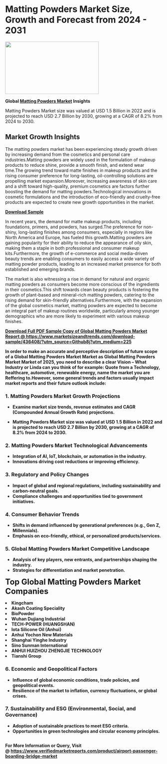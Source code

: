 <H1>Matting Powders Market Size, Growth and Forecast from 2024 - 2031</H1><img class="aligncenter size-medium wp-image-584254" src="https://thirdeyenews.in/wp-content/uploads/2024/09/Global-Market-Research-300x168.jpeg" alt="" width="300" height="168" /><p><strong>Global&nbsp;<a href="https://www.marketsizeandtrends.com/download-sample/436408/?utm_source=Github8j?utm_medium=225">Matting Powders Market</a> Insights</strong></p><p>Matting Powders Market size was valued at USD 1.5 Billion in 2022 and is projected to reach USD 2.7 Billion by 2030, growing at a CAGR of 8.2% from 2024 to 2030.</p><p><h2>Market Growth Insights</h2> <p>The matting powders market has been experiencing steady growth driven by increasing demand from the cosmetics and personal care industries.Matting powders are widely used in the formulation of makeup products to reduce shine, provide a smooth finish, and extend wear time.The growing trend toward matte finishes in makeup products and the rising consumer preference for long-lasting, oil-controlling solutions are propelling market expansion.Moreover, increasing awareness of skin care and a shift toward high-quality, premium cosmetics are factors further boosting the demand for matting powders.Technological innovations in cosmetic formulations and the introduction of eco-friendly and cruelty-free products are expected to create new growth opportunities in the market.</p> <p><strong><a href="#">Download Sample</a></strong></p> <p>In recent years, the demand for matte makeup products, including foundations, primers, and powders, has surged.The preference for non-shiny, long-lasting finishes among consumers, especially in regions like North America and Europe, has fueled this growth.Matting powders are gaining popularity for their ability to reduce the appearance of oily skin, making them a staple in both professional and consumer makeup kits.Furthermore, the growth of e-commerce and social media-driven beauty trends are enabling consumers to easily access a wide variety of matting powder products, leading to an increased market presence for both established and emerging brands.</p> <p>The market is also witnessing a rise in demand for natural and organic matting powders as consumers become more conscious of the ingredients in their cosmetics.This shift towards clean beauty products is fostering the growth of plant-based and mineral-rich matting powders, catering to the rising demand for skin-friendly alternatives.Furthermore, with the expansion of the global cosmetics market, matting powders are expected to become an integral part of makeup routines worldwide, particularly among younger demographics who are more likely to experiment with various makeup finishes.</p> <p><strong><a href="#"></p><p><span class=""><strong>Download Full PDF Sample Copy of Global Matting Powders Market Report</strong> @ <a href="https://www.marketsizeandtrends.com/download-sample/436408/?utm_source=Github8j?utm_medium=225" target="_blank">https://www.marketsizeandtrends.com/download-sample/436408/?utm_source=Github8j?utm_medium=225</a></span></p><p>In order to make an accurate and perceptive description of future scope of a Global&nbsp;Matting Powders Market Market as Global&nbsp;Matting Powders Market Market of 2025, you need to describe a clear Vision &ndash; What Industry or Linda can you think of for example: Quote from a Technology, healthcare, automotive, renewable energy, name the market you are Reffering to.However, some general trends and factors usually impact market reports and their future outlook include:</p><h3>1.&nbsp;<strong>Matting Powders Market Growth Projections</strong></h3><ul><li>Examine market size trends, revenue estimates and CAGR (Compounded Annual Growth Rate) projections.</li><li><p>Matting Powders Market size was valued at USD 1.5 Billion in 2022 and is projected to reach USD 2.7 Billion by 2030, growing at a CAGR of 8.2% from 2024 to 2030.</p></li></ul><h3>2.&nbsp;<strong>Matting Powders Market Technological Advancements</strong></h3><ul><li>Integration of AI, IoT, blockchain, or automation in the industry.</li><li>Innovations driving cost reductions or improving efficiency.</li></ul><h3>3.&nbsp;<strong>Regulatory and Policy Changes</strong></h3><ul><li>Impact of global and regional regulations, including sustainability and carbon-neutral goals.</li><li>Compliance challenges and opportunities tied to government initiatives.</li></ul><h3>4.&nbsp;<strong>Consumer Behavior Trends</strong></h3><ul><li>Shifts in demand influenced by generational preferences (e.g., Gen Z, Millennials).</li><li>Emphasis on eco-friendly, ethical, or personalized products/services.</li></ul><h3>5.&nbsp;<strong>Global Matting Powders Market Competitive Landscape</strong></h3><ul><li>Analysis of key players, new entrants, and partnerships shaping the industry.</li><li>Strategies for differentiation and market penetration.</li></ul><p data-pm-slice="1 1 []"><span style="color: inherit; font-family: inherit; font-size: 25px;">Top Global Matting Powders Market Companies</span></p><div class="" data-test-id=""><p><li>Kingcham</li><li> Akash Coating Speciality</li><li> BioPowder</li><li> Wuhan Dujiang Industrial</li><li> TECH-POWER (HUANGSHAN)</li><li> Iota Silicone Oil (Anhui)</li><li> Anhui Yochon New Materials</li><li> Shanghai Yinghe Industry</li><li> Sino Sunman International</li><li> ANHUI HUIZHOU ZHENGJIE TECHNOLOGY</li><li> Tianshi Group</li></p></div><h3>6.&nbsp;<strong>Economic and Geopolitical Factors</strong></h3><ul><li>Influence of global economic conditions, trade policies, and geopolitical events.</li><li>Resilience of the market to inflation, currency fluctuations, or global crises.</li></ul><h3>7.&nbsp;<strong>Sustainability and ESG (Environmental, Social, and Governance)</strong></h3><ul><li>Adoption of sustainable practices to meet ESG criteria.</li><li>Opportunities in green technologies and circular economy principles.</li></ul><h2><strong style="font-size: 14px;">For More Information or Query, Visit @&nbsp;</strong><a style="background-color: #ffffff; font-size: 14px;" href="https://www.marketsizeandtrends.com/report/matting-powders-market/" target="_blank">https://www.verifiedmarketreports.com/product/airport-passenger-boarding-bridge-market</a></h2>